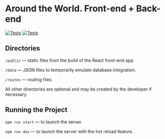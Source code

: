 # Around the World. Front-end + Back-end

[![Tests](https://github.com/yandex-praktikum/express-mesto-gha/actions/workflows/tests-13-sprint.yml/badge.svg)](https://github.com/artemshchirov/around-express/actions/workflows/tests-13-sprint.yml) 
[![Tests](https://github.com/yandex-praktikum/express-mesto-gha/actions/workflows/tests-14-sprint.yml/badge.svg)](https://github.com/artemshchirov/around-express/actions/workflows/tests-14-sprint.yml)

## Directories

`/public` — static files from the build of the React front-end app.

`/data` — JSON files to temporarily emulate database integration.

`/routes` — routing files.

All other directories are optional and may be created by the developer if necessary.

## Running the Project

`npm run start` — to launch the server.

`npm run dev` — to launch the server with the hot reload feature.
